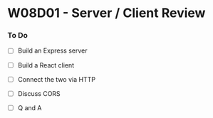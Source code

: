 # W08D01 - Server / Client Review

### To Do
- [ ] Build an Express server
- [ ] Build a React client
- [ ] Connect the two via HTTP
- [ ] Discuss CORS
- [ ] Q and A















